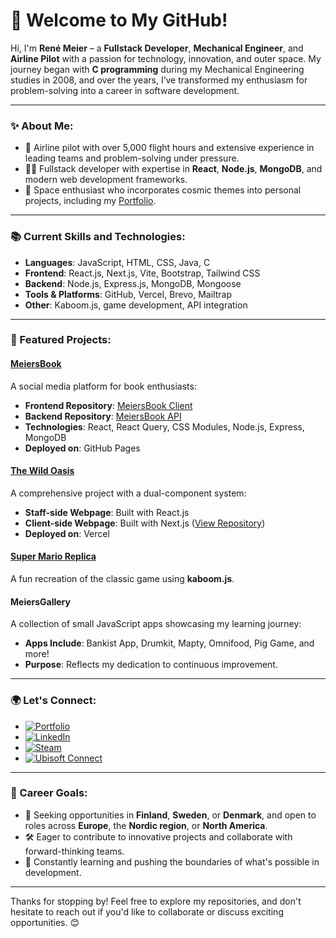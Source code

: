 # 🌌 Welcome to My GitHub!

Hi, I'm **René Meier** – a **Fullstack Developer**, **Mechanical Engineer**, and **Airline Pilot** with a passion for technology, innovation, and outer space. My journey began with **C programming** during my Mechanical Engineering studies in 2008, and over the years, I’ve transformed my enthusiasm for problem-solving into a career in software development.

---

### ✨ About Me:
- 🚀 Airline pilot with over 5,000 flight hours and extensive experience in leading teams and problem-solving under pressure.
- 👨‍💻 Fullstack developer with expertise in **React**, **Node.js**, **MongoDB**, and modern web development frameworks.
- 🌌 Space enthusiast who incorporates cosmic themes into personal projects, including my [Portfolio](https://portfolio.renemeier.info).

---

### 📚 Current Skills and Technologies:
- **Languages**: JavaScript, HTML, CSS, Java, C
- **Frontend**: React.js, Next.js, Vite, Bootstrap, Tailwind CSS
- **Backend**: Node.js, Express.js, MongoDB, Mongoose
- **Tools & Platforms**: GitHub, Vercel, Brevo, Mailtrap
- **Other**: Kaboom.js, game development, API integration

---

### 🌟 Featured Projects:
#### [MeiersBook](https://meiersbook.renemeier.info)  
A social media platform for book enthusiasts:
- **Frontend Repository**: [MeiersBook Client](https://github.com/meierrene/meiersbook-client)
- **Backend Repository**: [MeiersBook API](https://github.com/meierrene/meiersbook-api)
- **Technologies**: React, React Query, CSS Modules, Node.js, Express, MongoDB
- **Deployed on**: GitHub Pages

#### [The Wild Oasis](https://the-wild-oasis-rm.vercel.app)  
A comprehensive project with a dual-component system:
- **Staff-side Webpage**: Built with React.js
- **Client-side Webpage**: Built with Next.js ([View Repository](https://github.com/meierrene/the-wild-oasis-website))
- **Deployed on**: Vercel

#### [Super Mario Replica](https://gallery.renemeier.info/projects/mario/)  
A fun recreation of the classic game using **kaboom.js**.

#### **MeiersGallery**  
A collection of small JavaScript apps showcasing my learning journey:
- **Apps Include**: Bankist App, Drumkit, Mapty, Omnifood, Pig Game, and more!
- **Purpose**: Reflects my dedication to continuous improvement.

---

### 🌍 Let's Connect:
- [![Portfolio](https://img.shields.io/badge/Portfolio-Visit-1E90FF?style=for-the-badge)](https://portfolio.renemeier.info)
- [![LinkedIn](https://img.shields.io/badge/LinkedIn-Connect-blue?logo=linkedin&style=for-the-badge)](https://www.linkedin.com/in/ren%C3%A9-meier-1627b9166/)
- [![Steam](https://img.shields.io/badge/Steam-Profile-000?logo=steam&style=for-the-badge)](https://steamcommunity.com/profiles/76561198223067764/)
- [![Ubisoft Connect](https://img.shields.io/badge/Ubisoft-Profile-white?logo=ubisoft&style=for-the-badge)](https://ubisoftconnect.com/en-US/profile/renemeier.de)

---

### 🎯 Career Goals:
- 🌟 Seeking opportunities in **Finland**, **Sweden**, or **Denmark**, and open to roles across **Europe**, the **Nordic region**, or **North America**.
- 🛠️ Eager to contribute to innovative projects and collaborate with forward-thinking teams.
- 🚀 Constantly learning and pushing the boundaries of what's possible in development.

---

Thanks for stopping by! Feel free to explore my repositories, and don't hesitate to reach out if you'd like to collaborate or discuss exciting opportunities. 😊

